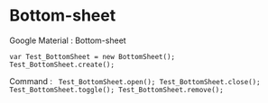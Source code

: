 # Bottom-sheet
Google Material : Bottom-sheet

    var Test_BottomSheet = new BottomSheet();
    Test_BottomSheet.create();
    
    
Command :
  `  Test_BottomSheet.open();
     Test_BottomSheet.close();
     Test_BottomSheet.toggle();
     Test_BottomSheet.remove();
  `

    
